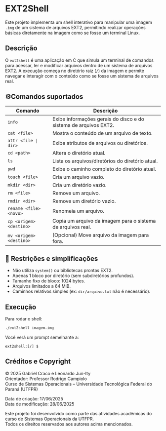 # EXT2Shell

Este projeto implementa um shell interativo para manipular uma imagem `.img` de um sistema de arquivos EXT2, permitindo realizar operações básicas diretamente na imagem como se fosse um terminal Linux.

## Descrição

O `ext2shell` é uma aplicação em C que simula um terminal de comandos para acessar, ler e modificar arquivos dentro de um sistema de arquivos EXT2. A execução começa no diretório raiz (`/`) da imagem e permite navegar e interagir com o conteúdo como se fosse um sistema de arquivos real.

## ⚙Comandos suportados

| Comando                 | Descrição                                                                 |
|------------------------|---------------------------------------------------------------------------|
| `info`                 | Exibe informações gerais do disco e do sistema de arquivos EXT2.          |
| `cat <file>`           | Mostra o conteúdo de um arquivo de texto.                                |
| `attr <file \| dir>`    | Exibe atributos de arquivos ou diretórios.                               |
| `cd <path>`            | Altera o diretório atual.                                                 |
| `ls`                   | Lista os arquivos/diretórios do diretório atual.                          |
| `pwd`                  | Exibe o caminho completo do diretório atual.                              |
| `touch <file>`         | Cria um arquivo vazio.                                                    |
| `mkdir <dir>`          | Cria um diretório vazio.                                                  |
| `rm <file>`            | Remove um arquivo.                                                        |
| `rmdir <dir>`          | Remove um diretório vazio.                                                |
| `rename <file> <novo>` | Renomeia um arquivo.                                                      |
| `cp <origem> <destino>`| Copia um arquivo da imagem para o sistema de arquivos real.               |
| `mv <origem> <destino>`| (Opcional) Move arquivo da imagem para fora.                              |

## 🧪 Restrições e simplificações

- Não utiliza `system()` ou bibliotecas prontas EXT2.
- Apenas 1 bloco por diretório (sem subdiretórios profundos).
- Tamanho fixo de bloco: 1024 bytes.
- Arquivos limitados a 64 MiB.
- Caminhos relativos simples (ex: `dir/arquivo.txt` não é necessário).

## Execução

Para rodar o shell:

```bash
./ext2shell imagem.img
```

Você verá um prompt semelhante a:

```
ext2shell:[/] $
```

## Créditos e Copyright

© 2025 Gabriel Craco e Leonardo Jun-Ity  
Orientador: Professor Rodrigo Campiolo  
Curso de Sistemas Operacionais – Universidade Tecnológica Federal do Paraná (UTFPR)  

Data de criação: 17/06/2025  
Data de modificação: 28/06/2025  

Este projeto foi desenvolvido como parte das atividades acadêmicas do curso de Sistemas Operacionais da UTFPR.  
Todos os direitos reservados aos autores acima mencionados.
